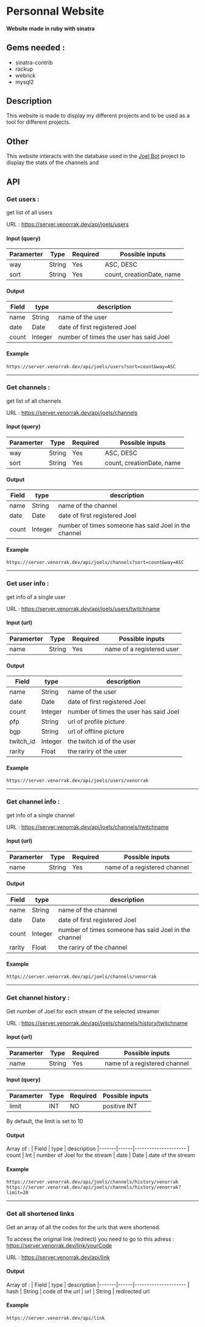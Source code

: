 # Personnal Website
#### Website made in ruby with sinatra

## Gems needed :
- sinatra-contrib
- rackup
- webrick
- mysql2

## Description
This website is made to display my different projects and to be used as a tool for different projects.

## Other
This website interacts with the database used in the [Joel Bot](https://github.com/Venorrak/JoelBot) project to display the stats of the channels and

## API

### Get users  :
get list of all users

URL : https://server.venorrak.dev/api/joels/users

#### Input (query)
| Paramerter | Type | Required | Possible inputs
|----|------|-----------|---------------
| way | String | Yes | ASC, DESC
| sort | String | Yes | count, creationDate, name

#### Output
| Field | type | description
|-------|------|---------------------
| name | String | name of the user
| date | Date | date of first registered Joel
| count | Integer | number of times the user has said Joel

#### Example
```
https://server.venorrak.dev/api/joels/users?sort=count&way=ASC
```
<hr>

### Get channels :
get list of all channels

URL : https://server.venorrak.dev/api/joels/channels

#### Input (query)
| Paramerter | Type | Required | Possible inputs
|----|------|-----------|---------------
| way | String | Yes | ASC, DESC
| sort | String | Yes | count, creationDate, name

#### Output
| Field | type | description
|-------|------|---------------------
| name | String | name of the channel
| date | Date | date of first registered Joel
| count | Integer | number of times someone has said Joel in the channel

#### Example
```
https://server.venorrak.dev/api/joels/channels?sort=count&way=ASC
```

<hr>

### Get user info :
get info of a single user

URL : https://server.venorrak.dev/api/joels/users/twitchname

#### Input (url)
| Paramerter | Type | Required | Possible inputs
|----|------|-----------|---------------
| name | String | Yes | name of a registered user

#### Output

| Field | type | description
|-------|------|---------------------
| name | String | name of the user
| date | Date | date of first registered Joel
| count | Integer | number of times the user has said Joel
| pfp | String | url of profile picture
| bgp | String | url of offline picture
| twitch_id | Integer | the twitch id of the user
| rarity | Float | the rariry of the user

#### Example
```
https://server.venorrak.dev/api/joels/users/venorrak
```

<hr>

### Get channel info :
get info of a single channel

URL : https://server.venorrak.dev/api/joels/channels/twitchname

#### Input (url)
| Paramerter | Type | Required | Possible inputs
|----|------|-----------|---------------
| name | String | Yes | name of a registered channel

#### Output
| Field | type | description
|-------|------|---------------------
| name | String | name of the channel
| date | Date | date of first registered Joel
| count | Integer | number of times someone has said Joel in the channel
| rarity | Float | the rariry of the channel

#### Example
```
https://server.venorrak.dev/api/joels/channels/venorrak
```

<hr>

### Get channel history :
Get number of Joel for each stream of the selected streamer

URL : https://server.venorrak.dev/api/joels/channels/history/twitchname

#### Input (url)
| Paramerter | Type | Required | Possible inputs
|----|------|-----------|---------------
| name | String | Yes | name of a registered channel

#### Input (query)
| Paramerter | Type | Required | Possible inputs
|----|------|-----------|---------------
| limit | INT | NO | positive INT
By default, the limit is set to 10

#### Output
Array of :
| Field | type | description
|-------|------|---------------------
| count | Int | number of Joel for the stream
| date | Date | date of the stream

#### Example
```
https://server.venorrak.dev/api/joels/channels/history/venorrak
https://server.venorrak.dev/api/joels/channels/history/venorrak?limit=20
```

<hr>

### Get all shortened links
Get an array of all the codes for the urls that were shortened.

To access the original link (redirect) you need to go to this adress :
https://server.venorrak.dev/link/yourCode

URL : https://server.venorrak.dev/api/link

#### Output
Array of :
| Field | type | description
|-------|------|---------------------
| hash | String | code of the url
| url | String | redirected url

#### Example
```
https://server.venorrak.dev/api/link
```
